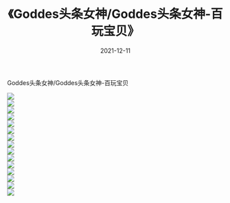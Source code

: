 ﻿---
layout: post
title:  《Goddes头条女神/Goddes头条女神-百玩宝贝》
date:   2021-12-11
img: http://img.660000.xyz/Sharelink/网络美图/2021/Goddes头条女神/Goddes头条女神-百玩宝贝/000.jpg
categories: [美女, 清纯, 唯美]
---

Goddes头条女神/Goddes头条女神-百玩宝贝

 ![](http://img.660000.xyz/Sharelink/网络美图/2021/Goddes头条女神/Goddes头条女神-百玩宝贝/001.jpg) <br>![](http://img.660000.xyz/Sharelink/网络美图/2021/Goddes头条女神/Goddes头条女神-百玩宝贝/002.jpg) <br>![](http://img.660000.xyz/Sharelink/网络美图/2021/Goddes头条女神/Goddes头条女神-百玩宝贝/003.jpg) <br>![](http://img.660000.xyz/Sharelink/网络美图/2021/Goddes头条女神/Goddes头条女神-百玩宝贝/004.jpg) <br>![](http://img.660000.xyz/Sharelink/网络美图/2021/Goddes头条女神/Goddes头条女神-百玩宝贝/005.jpg) <br>![](http://img.660000.xyz/Sharelink/网络美图/2021/Goddes头条女神/Goddes头条女神-百玩宝贝/006.jpg) <br>![](http://img.660000.xyz/Sharelink/网络美图/2021/Goddes头条女神/Goddes头条女神-百玩宝贝/007.jpg) <br>![](http://img.660000.xyz/Sharelink/网络美图/2021/Goddes头条女神/Goddes头条女神-百玩宝贝/008.jpg) <br>![](http://img.660000.xyz/Sharelink/网络美图/2021/Goddes头条女神/Goddes头条女神-百玩宝贝/009.jpg) <br>![](http://img.660000.xyz/Sharelink/网络美图/2021/Goddes头条女神/Goddes头条女神-百玩宝贝/010.jpg) <br>![](http://img.660000.xyz/Sharelink/网络美图/2021/Goddes头条女神/Goddes头条女神-百玩宝贝/011.jpg) <br>![](http://img.660000.xyz/Sharelink/网络美图/2021/Goddes头条女神/Goddes头条女神-百玩宝贝/012.jpg) <br>![](http://img.660000.xyz/Sharelink/网络美图/2021/Goddes头条女神/Goddes头条女神-百玩宝贝/013.jpg) <br>![](http://img.660000.xyz/Sharelink/网络美图/2021/Goddes头条女神/Goddes头条女神-百玩宝贝/014.jpg) <br>![](http://img.660000.xyz/Sharelink/网络美图/2021/Goddes头条女神/Goddes头条女神-百玩宝贝/015.jpg) <br>